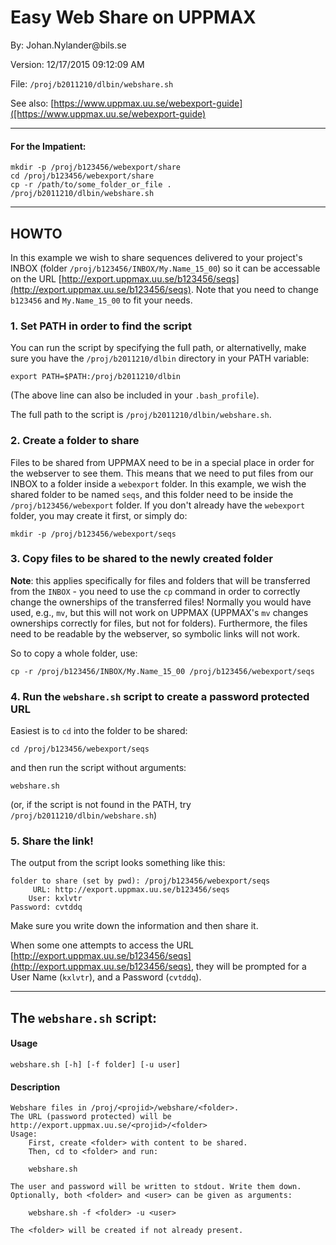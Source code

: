 # Easy Web Share on UPPMAX

By: Johan.Nylander\@bils.se

Version: 12/17/2015 09:12:09 AM

File: `/proj/b2011210/dlbin/webshare.sh`

See also: [https://www.uppmax.uu.se/webexport-guide]([https://www.uppmax.uu.se/webexport-guide)

---

#### For the Impatient:

    mkdir -p /proj/b123456/webexport/share
    cd /proj/b123456/webexport/share
    cp -r /path/to/some_folder_or_file .
    /proj/b2011210/dlbin/webshare.sh

---

## HOWTO 

In this example we wish to share sequences delivered to your project's
INBOX (folder `/proj/b123456/INBOX/My.Name_15_00`) so it can be accessable
on the URL [http://export.uppmax.uu.se/b123456/seqs](http://export.uppmax.uu.se/b123456/seqs).
Note that you need to change `b123456` and `My.Name_15_00` to fit your needs.

### 1. Set PATH in order to find the script

You can run the script by specifying the full path, or alternativelly, make sure you have
the `/proj/b2011210/dlbin` directory in your PATH variable:

    export PATH=$PATH:/proj/b2011210/dlbin

(The above line can also be included in your `.bash_profile`).

The full path to the script is `/proj/b2011210/dlbin/webshare.sh`.


### 2. Create a folder to share

Files to be shared from UPPMAX need to be in a special place in order for
the webserver to see them. This means that we need to put files from our INBOX to a
folder inside a `webexport` folder. In this example, we wish the shared folder to be
named `seqs`, and this folder need to be inside the `/proj/b123456/webexport` folder.
If you don't already have the `webexport` folder, you may create it first,
or simply do:

    mkdir -p /proj/b123456/webexport/seqs


### 3. Copy files to be shared to the newly created folder 

**Note**: this applies specifically for files and folders that will be transferred
from the `INBOX` - you need to use the `cp` command in order to correctly change the
ownerships of the transferred files! Normally you would have used, e.g., `mv`, but this
will not work on UPPMAX (UPPMAX's `mv` changes ownerships correctly for files, but not
for folders). Furthermore, the files need to be readable by the webserver, so symbolic
links will not work.

So to copy a whole folder, use:

    cp -r /proj/b123456/INBOX/My.Name_15_00 /proj/b123456/webexport/seqs


### 4. Run the `webshare.sh` script to create a password protected URL

Easiest is to `cd` into the folder to be shared:

    cd /proj/b123456/webexport/seqs

and then run the script without arguments:

    webshare.sh

(or, if the script is not found in the PATH, try `/proj/b2011210/dlbin/webshare.sh`)

### 5. Share the link!

The output from the script looks something like this:

    folder to share (set by pwd): /proj/b123456/webexport/seqs
         URL: http://export.uppmax.uu.se/b123456/seqs
        User: kxlvtr
    Password: cvtddq
    
Make sure you write down the information and then share it.

When some one attempts to access the URL
[http://export.uppmax.uu.se/b123456/seqs](http://export.uppmax.uu.se/b123456/seqs),
they will be prompted for a User Name (`kxlvtr`), and a Password (`cvtddq`).

---

## The `webshare.sh` script:

#### Usage

    webshare.sh [-h] [-f folder] [-u user]

#### Description

    Webshare files in /proj/<projid>/webshare/<folder>.
    The URL (password protected) will be http://export.uppmax.uu.se/<projid>/<folder>
    Usage:
        First, create <folder> with content to be shared.
        Then, cd to <folder> and run:

        webshare.sh

    The user and password will be written to stdout. Write them down.
    Optionally, both <folder> and <user> can be given as arguments:

        webshare.sh -f <folder> -u <user>

    The <folder> will be created if not already present.

